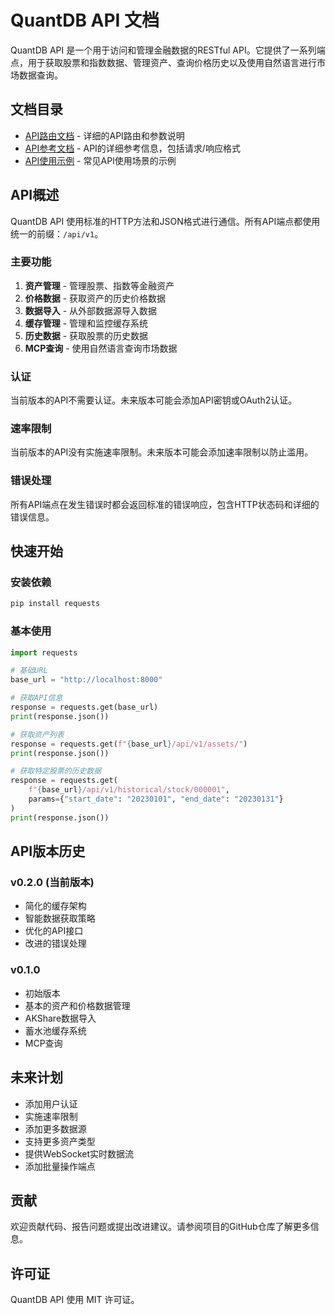 # QuantDB API 文档

QuantDB API 是一个用于访问和管理金融数据的RESTful API。它提供了一系列端点，用于获取股票和指数数据、管理资产、查询价格历史以及使用自然语言进行市场数据查询。

## 文档目录

- [API路由文档](api_routes.md) - 详细的API路由和参数说明
- [API参考文档](api_reference.md) - API的详细参考信息，包括请求/响应格式
- [API使用示例](api_examples.md) - 常见API使用场景的示例

## API概述

QuantDB API 使用标准的HTTP方法和JSON格式进行通信。所有API端点都使用统一的前缀：`/api/v1`。

### 主要功能

1. **资产管理** - 管理股票、指数等金融资产
2. **价格数据** - 获取资产的历史价格数据
3. **数据导入** - 从外部数据源导入数据
4. **缓存管理** - 管理和监控缓存系统
5. **历史数据** - 获取股票的历史数据
6. **MCP查询** - 使用自然语言查询市场数据

### 认证

当前版本的API不需要认证。未来版本可能会添加API密钥或OAuth2认证。

### 速率限制

当前版本的API没有实施速率限制。未来版本可能会添加速率限制以防止滥用。

### 错误处理

所有API端点在发生错误时都会返回标准的错误响应，包含HTTP状态码和详细的错误信息。

## 快速开始

### 安装依赖

```bash
pip install requests
```

### 基本使用

```python
import requests

# 基础URL
base_url = "http://localhost:8000"

# 获取API信息
response = requests.get(base_url)
print(response.json())

# 获取资产列表
response = requests.get(f"{base_url}/api/v1/assets/")
print(response.json())

# 获取特定股票的历史数据
response = requests.get(
    f"{base_url}/api/v1/historical/stock/000001",
    params={"start_date": "20230101", "end_date": "20230131"}
)
print(response.json())
```

## API版本历史

### v0.2.0 (当前版本)

- 简化的缓存架构
- 智能数据获取策略
- 优化的API接口
- 改进的错误处理

### v0.1.0

- 初始版本
- 基本的资产和价格数据管理
- AKShare数据导入
- 蓄水池缓存系统
- MCP查询

## 未来计划

- 添加用户认证
- 实施速率限制
- 添加更多数据源
- 支持更多资产类型
- 提供WebSocket实时数据流
- 添加批量操作端点

## 贡献

欢迎贡献代码、报告问题或提出改进建议。请参阅项目的GitHub仓库了解更多信息。

## 许可证

QuantDB API 使用 MIT 许可证。
